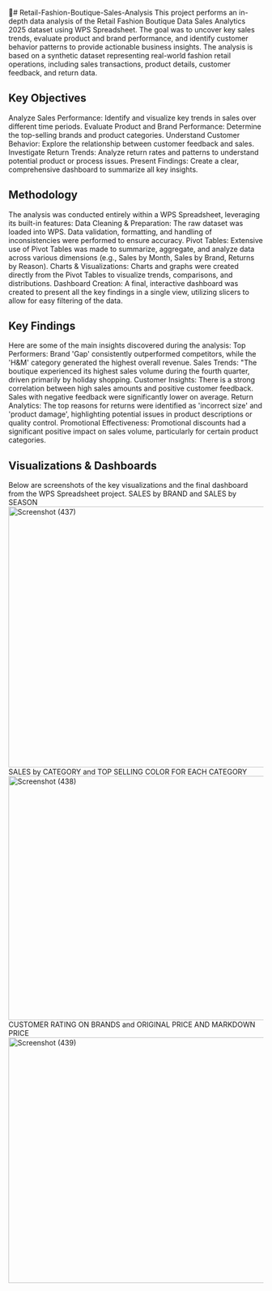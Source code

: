 👗# Retail-Fashion-Boutique-Sales-Analysis
This project performs an in-depth data analysis of the Retail Fashion Boutique Data Sales Analytics 2025 dataset using WPS Spreadsheet. The goal was to uncover key sales trends, evaluate product and brand performance, and identify customer behavior patterns to provide actionable business insights.
The analysis is based on a synthetic dataset representing real-world fashion retail operations, including sales transactions, product details, customer feedback, and return data.
## Key Objectives
Analyze Sales Performance: Identify and visualize key trends in sales over different time periods.
Evaluate Product and Brand Performance: Determine the top-selling brands and product categories.
Understand Customer Behavior: Explore the relationship between customer feedback and sales.
Investigate Return Trends: Analyze return rates and patterns to understand potential product or process issues.
Present Findings: Create a clear, comprehensive dashboard to summarize all key insights.

## Methodology
The analysis was conducted entirely within a WPS Spreadsheet, leveraging its built-in features:
Data Cleaning & Preparation: The raw dataset was loaded into WPS. Data validation, formatting, and handling of inconsistencies were performed to ensure accuracy.
Pivot Tables: Extensive use of Pivot Tables was made to summarize, aggregate, and analyze data across various dimensions (e.g., Sales by Month, Sales by Brand, Returns by Reason).
Charts & Visualizations: Charts and graphs were created directly from the Pivot Tables to visualize trends, comparisons, and distributions.
Dashboard Creation: A final, interactive dashboard was created to present all the key findings in a single view, utilizing slicers to allow for easy filtering of the data.

## Key Findings
Here are some of the main insights discovered during the analysis:
Top Performers:  Brand 'Gap' consistently outperformed competitors, while the 'H&M' category generated the highest overall revenue.
Sales Trends:  "The boutique experienced its highest sales volume during the fourth quarter, driven primarily by holiday shopping.
Customer Insights: There is a strong correlation between high sales amounts and positive customer feedback. Sales with negative feedback were significantly lower on average.
Return Analytics: The top reasons for returns were identified as 'incorrect size' and 'product damage', highlighting potential issues in product descriptions or quality control.
Promotional Effectiveness: Promotional discounts had a significant positive impact on sales volume, particularly for certain product categories.

## Visualizations & Dashboards
Below are screenshots of the key visualizations and the final dashboard from the WPS Spreadsheet project.
 SALES by BRAND and SALES by SEASON <img width="1366" height="515" alt="Screenshot (437)" src="https://github.com/user-attachments/assets/dc6a8fde-4f71-4930-a294-31c44f9507b2" />
 SALES by CATEGORY and TOP SELLING COLOR FOR EACH CATEGORY <img width="1366" height="482" alt="Screenshot (438)" src="https://github.com/user-attachments/assets/610fcd4c-c460-41d1-88c7-cee64939103d" />
 CUSTOMER RATING ON BRANDS and ORIGINAL PRICE AND MARKDOWN PRICE<img width="1366" height="485" alt="Screenshot (439)" src="https://github.com/user-attachments/assets/6acaa66a-d9c8-438e-89f8-bdb47d3cfe87" />




